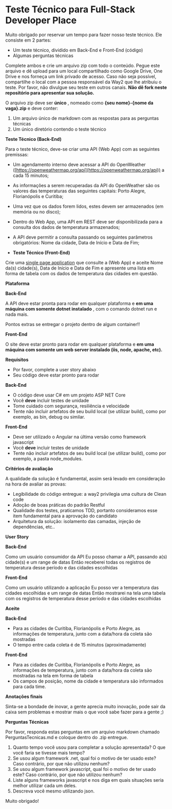 # Teste Técnico para Full-Stack Developer Place

Muito obrigado por reservar um tempo para fazer nosso teste técnico. Ele consiste em 2 partes:

- Um teste técnico, dividido em Back-End e Front-End (código)
- Algumas perguntas técnicas

Complete ambos e crie um arquivo zip com todo o conteúdo. Pegue este arquivo e dê upload para um local compartilhado como Google Drive, One Drive e nos forneça um link privado de acesso. Caso não seja possível, compartilhe o local com a pessoa responsável da Way2 que lhe atribuiu o teste. Por favor, não divulgue seu teste em outros canais.  **Não dê fork neste repositório para apresentar sua solução.**

O arquivo zip deve ser  **único** , nomeado como  **{seu nome}-{nome da vaga}.zip**  e deve conter:

1. Um arquivo único de markdown com as respostas para as perguntas técnicas
2. Um único diretório contendo o teste técnico

**Teste Técnico (Back-End)**

Para o teste técnico, deve-se criar uma API (Web App) com as seguintes premissas:

- Um agendamento interno deve acessar a API do OpenWeather ([https://openweathermap.org/api](https://openweathermap.org/api)) a cada 15 minutos;
- As informações a serem recuperadas da API do OpenWeather são os valores das temperaturas das seguintes capitais: Porto Alegre, Florianópolis e Curitiba;
- Uma vez que os dados forem lidos, estes devem ser armazenados (em memória ou no disco);
- Dentro do Web App, uma API em REST deve ser disponibilizada para a consulta dos dados de temperatura armazenados;
- A API deve permitir a consulta passando os seguintes parâmetros obrigatórios: Nome da cidade, Data de Início e Data de Fim;

- **Teste Técnico (Front-End)**

Crie uma [single page application](https://en.wikipedia.org/wiki/Single-page_application) que consulte a (Web App) e aceite Nome da(s) cidade(s), Data de Início e Data de Fim e apresente uma lista em forma de tabela com os dados de temperatura das cidades em questão.

**Plataforma**

**Back-End**

A API deve estar pronta para rodar em qualquer plataforma e  **em uma máquina com somente dotnet instalado** , com o comando dotnet run e nada mais.

Pontos extras se entregar o projeto dentro de algum container!!

**Front-End**

O site deve estar pronto para rodar em qualquer plataforma e **em uma máquina com somente um web server instalado (iis, node, apache, etc).**

**Requisitos**

- Por favor, complete a user story abaixo
- Seu código deve estar pronto para rodar

**Back-End**

- O código deve usar C# em um projeto ASP NET Core
- Você  **deve**  incluir testes de unidade
- Tome cuidado com segurança, resiliência e velocidade
- Tente não incluir artefatos de seu build local (se utilizar build), como por exemplo, as bin, debug ou similar.

**Front-End**

- Deve ser utilizado o Angular na última versão como framework javascript
- Você  **deve**  incluir testes de unidade
- Tente não incluir artefatos de seu build local (se utilizar build), como por exemplo, a pasta node\_modules.

**Critérios de avaliação**

A qualidade da solução é fundamental, assim será levado em consideração na hora de avaliar as provas:

- Legibilidade do código entregue: a way2 privilegia uma cultura de Clean code
- Adoção de boas práticas do padrão Restful
- Qualidade dos testes, praticamos TDD, portanto consideramos esse item fundamental para a aprovação do candidato
- Arquitetura da solução: isolamento das camadas, injeção de dependências, etc..

**User Story**

**Back-End**

Como um usuário consumidor da API
 Eu posso chamar a API, passando a(s) cidade(s) e um range de datas
 Então receberei todas os registros de temperatura desse período e das cidades escolhidas

**Front-End**

Como um usuário utilizando a aplicação
 Eu posso ver a temperatura das cidades escolhidas e um range de datas
 Então mostrarei na tela uma tabela com os registros de temperatura desse período e das cidades escolhidas

**Aceite**

**Back-End**

- Para as cidades de Curitiba, Florianópolis e Porto Alegre, as informações de temperatura, junto com a data/hora da coleta são mostradas
- O tempo entre cada coleta é de 15 minutos (aproximadamente)

**Front-End**

- Para as cidades de Curitiba, Florianópolis e Porto Alegre, as informações de temperatura, junto com a data/hora da coleta são mostradas na tela em forma de tabela
- Os campos de posição, nome da cidade e temperatura são informados para cada time.

**Anotações finais**

Sinta-se a bondade de inovar, a gente aprecia muito inovação, pode sair da caixa sem problemas e mostrar mais o que você sabe fazer para a gente ;)

**Perguntas Técnicas**

Por favor, responda estas perguntas em um arquivo markdown chamado PerguntasTecnicas.md e coloque dentro do .zip entregue.

1. Quanto tempo você usou para completar a solução apresentada? O que você faria se tivesse mais tempo?
2. Se usou algum framework .net, qual foi o motivo de ter usado este? Caso contrário, por que não utilizou nenhum?
3. Se usou algum framework javascript, qual foi o motivo de ter usado este? Caso contrário, por que não utilizou nenhum?
4. Liste alguns frameworks javascript e nos diga em quais situações seria melhor utilizar cada um deles.
5. Descreva você mesmo utilizando json.

Muito obrigado!
